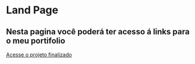# Land Page 

## Nesta pagina você poderá ter acesso á links para o meu portifolio 
 [Acesse o projeto finalizado](https://leandrolp12.github.io/Land-page/)
